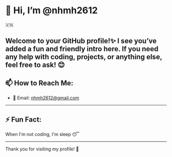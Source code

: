 # 👋 Hi, I’m @nhmh2612
🇻🇳

Welcome to your GitHub profile!✨
I see you’ve added a fun and friendly intro here. If you need any help with coding, projects, or anything else, feel free to ask! 😊
---

## 📫 How to Reach Me:
- 💌 Email: [nhmh2612@gmail.com](mailto:nhmh2612@gmail.com)  

---

## ⚡ Fun Fact:
When I'm not coding, I'm sleep 😴

---

Thank you for visiting my profile! 🚀
